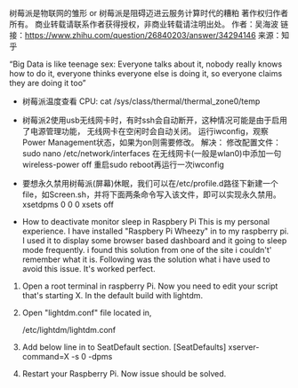 树莓派是物联网的雏形
or
树莓派是阻碍迈进云服务计算时代的糟粕
著作权归作者所有。
商业转载请联系作者获得授权，非商业转载请注明出处。
作者：吴海波
链接：https://www.zhihu.com/question/26840203/answer/34294146
来源：知乎

“Big Data is like teenage sex: Everyone talks about it, nobody really knows how to do it, everyone thinks everyone else is doing it, so everyone claims they are doing it too”
+ 树莓派温度查看
 CPU:	cat /sys/class/thermal/thermal_zone0/temp


+ 树莓派2使用usb无线网卡时，有时ssh会自动断开，这种情况可能是由于启用了电源管理功能，
无线网卡在空闲时会自动关闭。
运行iwconfig，观察Power Management状态，如果为on则需要修改。
解决：
修改配置文件：
sudo nano /etc/network/interfaces
在无线网卡(一般是wlan0)中添加一句
wireless-power off
重启sudo reboot再运行一次iwconfig

+ 要想永久禁用树莓派(屏幕)休眠，我们可以在/etc/profile.d路径下新建一个file，如Screen.sh，并将下面两条命令写入该文件，即可以实现永久禁用。
xsetdpms 0 0 0
xsets off

+ How to deactivate monitor sleep in Raspbery Pi
This is my personal experience. I have installed "Raspbery Pi Wheezy" in to my raspberry pi. I used it to display some browser based dashboard and it going to sleep mode frequently. i found this solution from one of the site i couldn't' remember what it is. Following was the solution what i have used to avoid this issue. It's worked perfect.

1. Open a root terminal in raspberry Pi. Now  you need to edit your script that's starting X. In the default build with lightdm.
2. Open "lightdm.conf" file located in,

     /etc/lightdm/lightdm.conf

3. Add below line in to SeatDefault section.
[SeatDefaults]
xserver-command=X -s 0 -dpms
4. Restart your Raspberry Pi.
Now issue should be solved.
